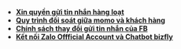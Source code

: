 - [**Xin quyền gửi tin nhắn hàng loạt**](notice/addpermission.md)
- [**Quy trình đối soát giữa momo và khách hàng**](notice/doichieumomo.md)
- [**Chính sách thay đổi gửi tin nhắn của FB**](notice/4tagoffacebook.md)
- [**Kết nối Zalo Offficial Account và Chatbot bizfly**](notice/oazalovschatbox.md)

 
 


 


 

